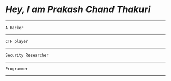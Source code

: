 # ***_*Hey, I am Prakash Chand Thakuri*_***
__________________________________________________
    A Hacker 
---------------------------------------------
    CTF player 
----------------------------------------------
    Security Researcher 
 ---------------------------------
    Programmer

-------------------------------------------------

